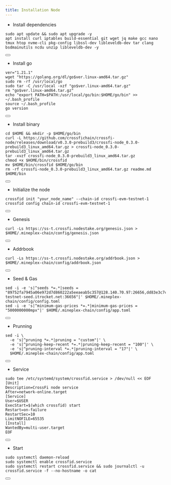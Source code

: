 ```yaml
---
title: Installation Node
---
```


- Install dependencies 
<div class="code-block-wrapper">
  <pre><code>sudo apt update && sudo apt upgrade -y
apt install curl iptables build-essential git wget jq make gcc nano tmux htop nvme-cli pkg-config libssl-dev libleveldb-dev tar clang bsdmainutils ncdu unzip libleveldb-dev -y</code></pre>
  <button class="copy-btn"><i class="fas fa-copy"></i></button>
</div>

- Install go
<div class="code-block-wrapper">
  <pre><code>ver="1.21.1"
wget "https://golang.org/dl/go$ver.linux-amd64.tar.gz"
sudo rm -rf /usr/local/go
sudo tar -C /usr/local -xzf "go$ver.linux-amd64.tar.gz"
rm "go$ver.linux-amd64.tar.gz"
echo "export PATH=$PATH:/usr/local/go/bin:$HOME/go/bin" >> ~/.bash_profile
source ~/.bash_profile
go version</code></pre>
  <button class="copy-btn"><i class="fas fa-copy"></i></button>
</div>

- Install binary
<div class="code-block-wrapper">
  <pre><code>cd $HOME && mkdir -p $HOME/go/bin
curl -L https://github.com/crossfichain/crossfi-node/releases/download/v0.3.0-prebuild3/crossfi-node_0.3.0-prebuild3_linux_amd64.tar.gz > crossfi-node_0.3.0-prebuild3_linux_amd64.tar.gz
tar -xvzf crossfi-node_0.3.0-prebuild3_linux_amd64.tar.gz
chmod +x $HOME/bin/crossfid
mv $HOME/bin/crossfid $HOME/go/bin
rm -rf crossfi-node_0.3.0-prebuild3_linux_amd64.tar.gz readme.md $HOME/bin</code></pre>
  <button class="copy-btn"><i class="fas fa-copy"></i></button>
</div>

- Initialize the node
<div class="code-block-wrapper">
  <pre><code>crossfid init "your_node_name" --chain-id crossfi-evm-testnet-1
crossfid config chain-id crossfi-evm-testnet-1</code></pre>
  <button class="copy-btn"><i class="fas fa-copy"></i></button>
</div>

- Genesis
<div class="code-block-wrapper">
  <pre><code>curl -Ls https://ss-t.crossfi.nodestake.org/genesis.json > $HOME/.mineplex-chain/config/genesis.json</code></pre>
  <button class="copy-btn"><i class="fas fa-copy"></i></button>
</div>

- Addrbook 
<div class="code-block-wrapper">
  <pre><code>curl -Ls https://ss-t.crossfi.nodestake.org/addrbook.json > $HOME/.mineplex-chain/config/addrbook.json</code></pre>
  <button class="copy-btn"><i class="fas fa-copy"></i></button>
</div>

- Seed & Gas
<div class="code-block-wrapper">
  <pre><code>sed -i -e 's|^seeds *=.*|seeds = "89752fa7945a06e972d7d860222a5eeaeab5c357@128.140.70.97:26656,dd83e3c7c4e783f8a46dbb010ec8853135d29df0@crossfi-testnet-seed.itrocket.net:36656"|' $HOME/.mineplex-chain/config/config.toml
sed -i -e 's|^minimum-gas-prices *=.*|minimum-gas-prices = "5000000000mpx"|' $HOME/.mineplex-chain/config/app.toml</code></pre>
  <button class="copy-btn"><i class="fas fa-copy"></i></button>
</div>

- Prunning
<div class="code-block-wrapper">
  <pre><code>sed -i \
  -e 's|^pruning *=.*|pruning = "custom"|' \
  -e 's|^pruning-keep-recent *=.*|pruning-keep-recent = "100"|' \
  -e 's|^pruning-interval *=.*|pruning-interval = "17"|' \
  $HOME/.mineplex-chain/config/app.toml</code></pre>
  <button class="copy-btn"><i class="fas fa-copy"></i></button>
</div>

- Service
<div class="code-block-wrapper">
  <pre><code>sudo tee /etc/systemd/system/crossfid.service > /dev/null << EOF
[Unit]
Description=CrossFi node service
After=network-online.target
[Service]
User=$USER
ExecStart=$(which crossfid) start
Restart=on-failure
RestartSec=10
LimitNOFILE=65535
[Install]
WantedBy=multi-user.target
EOF</code></pre>
  <button class="copy-btn"><i class="fas fa-copy"></i></button>
</div>

- Start
<div class="code-block-wrapper">
  <pre><code>sudo systemctl daemon-reload
sudo systemctl enable crossfid.service
sudo systemctl restart crossfid.service && sudo journalctl -u crossfid.service -f --no-hostname -o cat</code></pre>
  <button class="copy-btn"><i class="fas fa-copy"></i></button>
</div>
